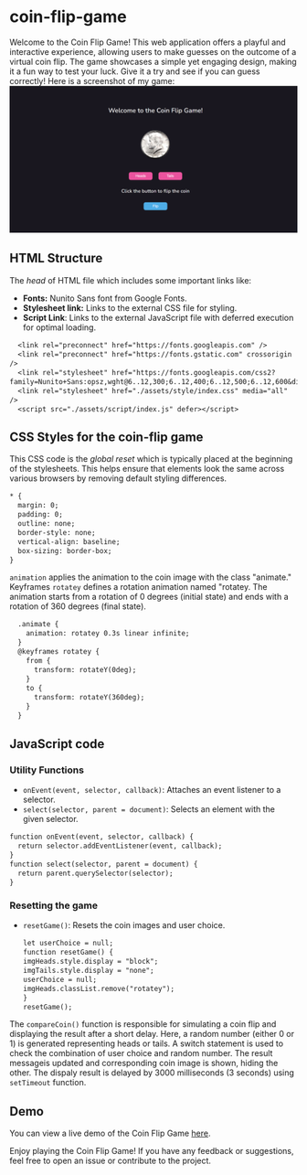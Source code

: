 # coin-flip-game
Welcome to the Coin Flip Game! This web application offers a playful and interactive experience, allowing users to make guesses on the outcome of a virtual coin flip. The game showcases a simple yet engaging design, making it a fun way to test your luck. Give it a try and see if you can guess correctly!
Here is a screenshot of my game: ![Coin Flip Game](./assets/img/coin-flip-ss.png)

## HTML Structure
The *head* of HTML file which includes some important links like:
- **Fonts:** Nunito Sans font from Google Fonts.
- **Stylesheet link:** Links to the external CSS file for styling.
- **Script Link**: Links to the external JavaScript file with deferred execution for optimal loading.
```
  <link rel="preconnect" href="https://fonts.googleapis.com" />
  <link rel="preconnect" href="https://fonts.gstatic.com" crossorigin />
  <link rel="stylesheet" href="https://fonts.googleapis.com/css2?family=Nunito+Sans:opsz,wght@6..12,300;6..12,400;6..12,500;6..12,600&display=swap"/>
  <link rel="stylesheet" href="./assets/style/index.css" media="all" />
  <script src="./assets/script/index.js" defer></script>
```

## CSS Styles for the coin-flip game
This CSS code is the *global reset* which is typically placed at the beginning of the stylesheets. This helps ensure that elements look the same across various browsers by removing default styling differences.
```
* {
  margin: 0;
  padding: 0;
  outline: none;
  border-style: none;
  vertical-align: baseline;
  box-sizing: border-box;
}
```

`animation` applies the animation to the coin image with the class "animate."
Keyframes `rotatey` defines a rotation animation named "rotatey. The animation starts from a rotation of 0 degrees (initial state) and ends with a rotation of 360 degrees (final state).
```
  .animate {
    animation: rotatey 0.3s linear infinite;
  }
  @keyframes rotatey {
    from {
      transform: rotateY(0deg);
    }
    to {
      transform: rotateY(360deg);
    }
  }
```

## JavaScript code
### Utility Functions
- `onEvent(event, selector, callback)`: Attaches an event listener to a selector.
- `select(selector, parent = document)`: Selects an element with the given selector.
```
function onEvent(event, selector, callback) {
  return selector.addEventListener(event, callback);
}
function select(selector, parent = document) {
  return parent.querySelector(selector);
}
```
### Resetting the game
- `resetGame()`: Resets the coin images and user choice.
  ```
  let userChoice = null;
  function resetGame() {
  imgHeads.style.display = "block";
  imgTails.style.display = "none";
  userChoice = null;
  imgHeads.classList.remove("rotatey");
  }
  resetGame();
  ```

The `compareCoin()` function is responsible for simulating a coin flip and displaying the result after a short delay. Here, a random number (either 0 or 1) is generated representing heads or tails. A switch statement is used to check the combination of user choice and random number. The result messageis updated and corresponding coin image is shown, hiding the other. The dispaly result is delayed by 3000 milliseconds (3 seconds) using `setTimeout` function.

## Demo
You can view a live demo of the Coin Flip Game [here](https://gurlinkaur23.github.io/coin-flip-game/).

Enjoy playing the Coin Flip Game! If you have any feedback or suggestions, feel free to open an issue or contribute to the project.



